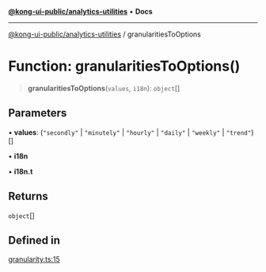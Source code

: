 [**@kong-ui-public/analytics-utilities**](../README.md) • **Docs**

***

[@kong-ui-public/analytics-utilities](../README.md) / granularitiesToOptions

# Function: granularitiesToOptions()

> **granularitiesToOptions**(`values`, `i18n`): `object`[]

## Parameters

• **values**: (`"secondly"` \| `"minutely"` \| `"hourly"` \| `"daily"` \| `"weekly"` \| `"trend"`)[]

• **i18n**

• **i18n.t**

## Returns

`object`[]

## Defined in

[granularity.ts:15](https://github.com/Kong/public-ui-components/blob/main/packages/analytics/analytics-utilities/src/granularity.ts#L15)
